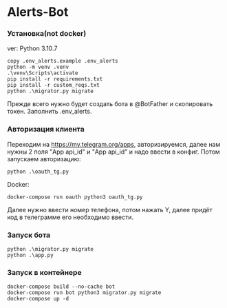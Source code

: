 # Alerts-Bot

### Установка(not docker)
ver: Python 3.10.7

```shell
copy .env_alerts.example .env_alerts
python -m venv .venv
.\venv\Scripts\activate
pip install -r requirements.txt
pip install -r custom_reqs.txt
python .\migrator.py migrate
```
Прежде всего нужно будет создать бота в @BotFather и скопировать токен.
Заполнить .env_alerts.

### Авторизация клиента
Переходим на https://my.telegram.org/apps, авторизируемся, далее нам нужны 2 поля "App api_id" и "App api_id" и надо ввести в конфиг.
Потом запускаем авторизацию:
```shell
python .\oauth_tg.py
```
Docker: 
```shell
docker-compose run oauth python3 oauth_tg.py
```

Далее нужно ввести номер телефона, потом нажать Y, далее придёт код в телеграмме его необходимо ввести.

### Запуск бота

```shell
python .\migrator.py migrate
python .\app.py
```

### Запуск в контейнере
```shell
docker-compose build --no-cache bot
docker-compose run bot python3 migrator.py migrate
docker-compose up -d 
```